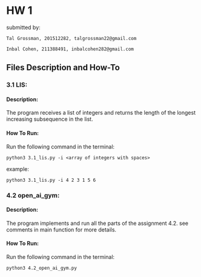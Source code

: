 # HW 1

submitted by:

`Tal Grossman, 201512282, talgrossman22@gmail.com`

`Inbal Cohen, 211388491, inbalcohen282@gmail.com`


## Files Description and How-To

### 3.1 LIS:
#### Description:
The program receives a list of integers and returns the length of the longest increasing subsequence in the list.
#### How To Run:
Run the following command in the terminal:
```
python3 3.1_lis.py -i <array of integers with spaces>
```

 example:
```
python3 3.1_lis.py -i 4 2 3 1 5 6
```


### 4.2 open_ai_gym:
#### Description:
The program implements and run all the parts of the assignment 4.2. see comments in main function for more details.
#### How To Run:
Run the following command in the terminal:
```
python3 4.2_open_ai_gym.py
```